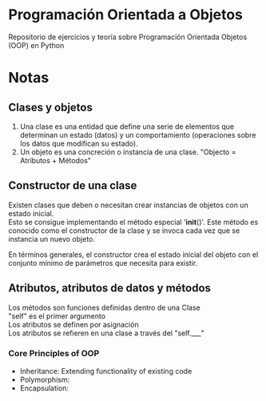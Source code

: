 # Programación Orientada a Objetos
Repositorio de ejercicios y teoría sobre Programación Orientada Objetos (OOP) en Python

# Notas

## Clases y objetos
1. Una clase es una entidad que define una serie de elementos que determinan un estado (datos) y un comportamiento (operaciones sobre los datos que modifican su estado).
2. Un objeto es una concreción o instancia de una clase. "Objecto = Atributos + Métodos"

## Constructor de una clase
Existen clases que deben o necesitan crear instancias de objetos con un estado inicial. <br>
Esto se consigue implementando el método especial '__init__()'. Este método es conocido como el constructor de la clase y se invoca cada vez que se instancia un nuevo objeto.<br>
<p>En términos generales, el constructor crea el estado inicial del objeto con el conjunto mínimo de parámetros que necesita para existir.</p>

## Atributos, atributos de datos y métodos
Los métodos son funciones definidas dentro de una Clase<br>
"self" es el primer argumento<br>
Los atributos se definen por asignación<br>
Los atributos se refieren en una clase a través del "self.___"<br>

### Core Principles of OOP
<ul>
<li>Inheritance: Extending functionality of existing code</li>
<li>Polymorphism:</li>
<li>Encapsulation:</li>
</ul>